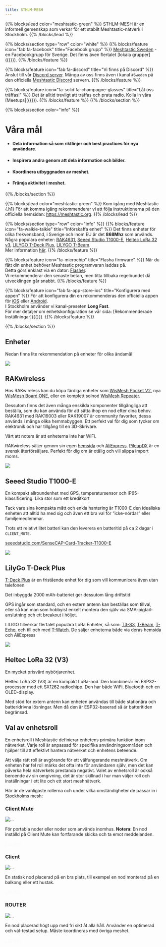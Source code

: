 ```yaml
---
title: STHLM-MESH
---
```

<style>
#td-cover-block-0 {
  background-image: url(/featured-background-map.png);
}
@media only screen and (min-width: 1200px) {
  #td-cover-block-0 {
    background-image: url(/featured-background-map.png);
  }
}
</style>
<section id="td-cover-block-0" class="row td-cover-block td-cover-block--height-med">
</section>


{{% blocks/lead color="meshtastic-green" %}}
STHLM-MESH är en informell gemenskap som verkar för ett stabilt Meshtastic-nätverk i Stockholm.
{{% /blocks/lead %}}

{{% blocks/section type="row" color="white" %}}
{{% blocks/feature icon="fab fa-facebook" title="Facebook grupp" %}}
<a href="https://www.facebook.com/groups/815331140404197" target="_blank" rel="noopener noreferrer">Meshtastic Sweden</a> - en Facebookgrupp för Sverige. Det finns även flertalet [lokala grupper]({{<ref communities.md>}}).
{{% /blocks/feature %}}

{{% blocks/feature icon="fab fa-discord" title="Vi finns på Discord" %}}
Anslut till vår <a href="https://discord.gg/gchSzHkPGG" target="_blank" rel="noopener noreferrer">Discord server</a>.
Många av oss finns även i kanal `#Sweden` på den officiella 
<a href="https://discord.gg/meshtastic-867578229534359593" target="_blank" rel="noopener noreferrer">Meshtastic Discord</a> servern.
{{% /blocks/feature %}}

{{% blocks/feature icon="fa-solid fa-champagne-glasses" title="Låt oss träffas!" %}}
Det är alltid trevligt att träffas och prata radio. Kolla in våra [Meetups]({{<ref meetups.md>}}).
{{% /blocks/feature %}}
{{% /blocks/section %}}

{{% blocks/section color="info" %}}
# Våra mål
* <h4>Dela information så som riktlinjer och best practices för nya användare.</h4>
* <h4>Inspirera andra genom att dela information och bilder.</h4>
* <h4>Koordinera utbyggnaden av meshet.</h4>
* <h4>Främja aktivitet i meshet.</h4>

{{% /blocks/section %}}

{{% blocks/lead color="meshtastic-green" %}}
Kom igång med Meshtastic
{.h1}
För att komma igång rekommenderar vi att följa instruktionerna på den officiella hemsidan: https://meshtastic.org.
{{% /blocks/lead %}}

{{% blocks/section type="row" color="info" %}}
{{% blocks/feature icon="fa-walkie-talkie" title="Införskaffa enhet" %}}
Det finns enheter för olika frekvensband, i Sverige och inom EU är det **868Mhz** som används. \
Några populära enheter:
<a href="https://store.rakwireless.com/products/wisblock-meshtastic-starter-kit?variant=43884034621638" target="_blank" rel="noopener noreferrer">RAK4631</a>, 
<a href="https://www.seeedstudio.com/SenseCAP-Card-Tracker-T1000-E-for-Meshtastic-p-5913.html" target="_blank" rel="noopener noreferrer">Seeed Studio T1000-E</a>, 
<a href="https://heltec.org/project/wifi-lora-32-v3/?attribute_pa_band=863-870mhz&attribute_need-plastic-shell=No" target="_blank" rel="noopener noreferrer">Heltec LoRa 32 v3</a>, 
<a href="https://lilygo.cc/products/t-deck-plus-1?variant=44897766506677" target="_blank" rel="noopener noreferrer">LILYGO T-Deck Plus</a>, 
<a href="https://lilygo.cc/products/t-beam?variant=44907400102069" target="_blank" rel="noopener noreferrer">LILYGO T-Beam</a>.\
Mer information <a href="https://meshtastic.org/docs/hardware/devices" target="_blank" rel="noopener noreferrer">här</a>.
{{% /blocks/feature %}}

{{% blocks/feature icon="fa-microchip" title="Flasha firmware" %}}
När du fått din enhet behöver Meshtastic programvaran laddas på. \
Detta görs enklast via en dator: <a href="https://flasher.meshtastic.org" target="_blank" rel="noopener noreferrer">Flasher</a>. \
Vi rekommenderar den senaste betan, men titta tillbaka regelbundet då utvecklingen går snabbt.
{{% /blocks/feature %}}

{{% blocks/feature icon="fab fa-app-store-ios" title="Konfigurera med appen" %}}
För att konfigurera din en rekommenderas den officiella appen för <a href="https://apple.co/3Auysep" target="_blank" rel="noopener noreferrer">iOS</a> eller <a href="https://play.google.com/store/apps/details?id=com.geeksville.mesh" target="_blank" rel="noopener noreferrer">Android</a>. \
I Stockholm använder vi kanal-preseten **Long Fast**. \
För mer detaljer om enhetskonfiguration se vår sida: [Rekommenderade Inställningar]({{<ref settings>}}).
{{% /blocks/feature %}}

{{% /blocks/section %}}


<section class="row td-box td-box--dark td-box--height-auto">
    <div class="col">
        <div class="container">
            <h1 id="enheter">Enheter<a class="td-heading-self-link" href="#enheter" aria-label="Heading self-link"></a></h1>
            <p>Nedan finns lite rekommendation på enheter för olika ändamål</p> 
        </div>
    </div>
    <div class="container">
    <!-- Row 1 -->
    <div class="row align-items-center mb-5">
      <div class="col-4 col-md-2 d-flex justify-content-end mb-3">
        <img src="/images/hardware-icons/rak4631_case.png" class="img-fluid">
      </div>
      <div class="col-md-10">
        <h2>RAKwireless</h2>
        <p>Hos RAKwireless kan du köpa färdiga enheter som 
            <a href="https://store.rakwireless.com/products/wismesh-pocket">WisMesh Pocket V2</a>, nya 
            <a href="https://store.rakwireless.com/products/wismesh-board-one-meshtastic-node?variant=44500173881542">WisMesh Board ONE</a>, eller en komplett solnod
            <a href="https://store.rakwireless.com/products/wismesh-meshtastic-solar-repeater?variant=44485612765382">WisMesh Repeater</a>.</p>
        <p>Dessutom finns det även många enskilda komponenter tillgängliga att beställa, som du kan använda för att sätta ihop en nod efter dina behov. RAK4631 med RAK19003 eller RAK19007 är community favoriter, dessa används i många olika hemmabyggen. Ett perfekt val för dig som tycker om elektronik och har tillgång till en 3D-Skrivare.</p>
        <p>Värt att notera är att enheterna inte har WiFi.</p>
        <p>RAKwireless säljer genom sin egen <a href="https://store.rakwireless.com/collections/meshtastic">hemsida</a> och <a href="https://rakbitmall.aliexpress.com/store/2805180">AliExpress</a>. <a href="https://pileupdx.com/product-category/brands/rak-wireless/">PileupDX</a> är en svensk återförsäljare. Perfekt för dig om är otålig och vill slippa import moms.</p>
      </div>
    </div>
    <!-- Row 2 -->
    <div class="row align-items-center mb-5">
      <div class="col-4 col-md-2 d-flex justify-content-end mb-3">
        <img src="/images/hardware-icons/tracker-t1000-e.png" class="img-fluid">
      </div>
      <div class="col-md-10">
        <h2>Seeed Studio T1000-E</h2>
        <p>En kompakt allroundenhet med GPS, temperatursensor och IP65-klassificering. Lika stor som ett kreditkort</p>
        <p>Tack vare sina kompakta mått och enkla hantering är T1000-E den idealiska enheten att alltid ha med sig och även ett bra val för ”icke-nördar” eller familjemedlemmar.</p>
        <p>Trots ett relativt litet batteri kan den leverera en batteritid på ca 2 dagar i <code>CLIENT_MUTE</code>.</p>
        <p><a href="https://www.seeedstudio.com/SenseCAP-Card-Tracker-T1000-E-for-Meshtastic-p-5913.html">seeedstudio.com/SenseCAP-Card-Tracker-T1000-E</a></p>
      </div>
    </div>
    <!-- Row 3 -->
    <div class="row align-items-center mb-5">
      <div class="col-4 col-md-2 d-flex justify-content-end mb-3">
        <img src="/images/hardware-icons/t-deck.png" class="img-fluid">
      </div>
      <div class="col-md-10">
        <h2>LilyGo T-Deck Plus</h2>
        <p><a href="https://lilygo.cc/products/t-deck-plus-1?variant=45002348724405">T-Deck Plus</a> är en fristående enhet för dig som vill kommunicera även utan telefonen</p>
        </p>Det inbyggda 2000 mAh-batteriet ger dessutom lång driftstid</p>
        <p>GPS ingår som standard, och en extern antenn kan beställas som tillval, eller så kan man som hobbyist enkelt montera den själv via SMA-pigtail-anslutning och ett breakout i höljet.</p>
        <p>LILIGO tillverkar flertalet populära LoRa Enheter, så som: 
            <a href="https://lilygo.cc/products/t3s3-v1-0?variant=42586879721653">T3-S3</a>,
            <a href="https://lilygo.cc/products/t-beam?variant=42204034990261">T-Beam</a>,
            <a href="https://lilygo.cc/products/t-echo-lilygo?variant=44875727470773">T-Echo</a>, och till och med 
            <a href="https://lilygo.cc/products/t-watch-s3">T-Watch</a>. De säljer enheterna både via deras hemsida och AliExpress
        </p>
      </div>
    </div>
    <!-- Row 4 -->
    <div class="row align-items-centermb-5">
      <div class="col-4 col-md-2 d-flex justify-content-end mb-3">
        <img src="/images/hardware-icons/heltec-v3-case.png" class="img-fluid" style="object-fit: contain;">
      </div>
      <div class="col-md-10">
        <h2>Heltec LoRa 32 (V3)</h2>
        <p>En mycket prisvärd nybörjarenhet.</p>
        <p>Heltec LoRa 32 (V3) är en kompakt LoRa-nod. Den kombinerar en ESP32-processor med ett SX1262 radiochipp. Den har både WiFi, Bluetooth och en OLED-display.</p>
        <p>Med stöd för extern antenn kan enheten användas till både stationära och batteridrivna lösningar. Men då den är ESP32-baserad så är batteritiden begränsad.</p>
      </div>
    </div>
  </div>
</section>


<!-- Det finns garanterat bättre sätt att göra detta på... --> 
<section class="row td-box td-box--white td-box--height-auto" style="padding-bottom: 0px !important;">
<div class="col">
<div class="container">
<h1 id="val-av-enhetsroll">Val av enhetsroll<a class="td-heading-self-link" href="#val-av-enhetsroll" aria-label="Heading self-link"></a></h1>
<p>En enhetsroll i Meshtastic definierar enhetens primära funktion inom nätverket. Varje roll är anpassad för specifika användningsområden och hjälper till att effektivt hantera nätverket och enhetens beteende.</p> 

<p>Att välja rätt roll är avgörande för ett välfungerande meshnätverk. Om enheten har fel roll märks det ofta inte för användaren själv, men det kan påverka hela nätverkets prestanda negativt. Valet av enhetsroll är också beroende av sin omgivning, det är stor skillnad i hur man väljer roll och inställningar i ett lite och ett stort meshnätverk.</p>

<p>Här är de vanligaste rollerna och under vilka omständigheter de passar in i Stockholms mesh:</p>
</div>
</div>
<div class="container my-4">
    <div class="row g-4">
        <div class="col-lg-4">
            <div class="card" >
                <h3 class="card-header"><b>Client Mute</b></h3>
                <img src="/client_mute.jpeg" class="card-img-top" alt="...">
                <div class="card-body">
                    <p class="card-text">För portabla noder eller noder som används inomhus. <b>Notera</b>: En nod inställd på Client Mute kan fortfarande skicka och ta emot meddelanden.<p>
                    <a href="/docs/device_role/#client-mute" class="btn btn-primary" style="color: #f9f9f9 !important;">Läs mer</a>
                </div>
            </div>
        </div>
        <div class="col-lg-4">
            <div class="card" >
                <h3 class="card-header"><b>Client</b></h3>
                <img src="/client.jpeg" class="card-img-top" alt="...">
                <div class="card-body">
                    <p class="card-text">En statisk nod placerad på en bra plats, till exempel en nod monterad på en balkong eller ett hustak.<p>
                    <a href="/docs/device_role/#client" class="btn btn-primary" style="color: #f9f9f9 !important;">Läs mer</a>
                </div>
            </div>
        </div>
        <div class="col-lg-4">
            <div class="card" >
                <h3 class="card-header"><b>ROUTER</b></h3>
                <img src="/router.jpeg" class="card-img-top" alt="...">
                <div class="card-body">
                    <p class="card-text">En nod placerad högt upp med fri sikt åt alla håll. Använder en optimerad och väl-testad setup. Måste koordineras med övriga meshet.<p>
                    <a href="/docs/device_role/#router" class="btn btn-primary" style="color: #f9f9f9 !important;">Läs mer</a>
                </div>
            </div>
        </div>
    </div>
</div>
</section>